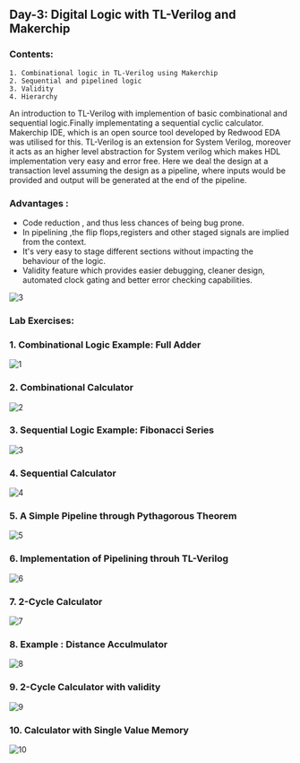 
## Day-3: Digital Logic with TL-Verilog and Makerchip

### Contents:
```
1. Combinational logic in TL-Verilog using Makerchip
2. Sequential and pipelined logic
3. Validity
4. Hierarchy
```
An introduction to TL-Verilog with implemention of basic combinational and sequential logic.Finally implementating a sequential cyclic calculator. Makerchip IDE, which is an open source tool developed by Redwood EDA was utilised for this.
TL-Verilog is an extension for System Verilog, moreover it acts as an higher level abstraction for System verilog which makes HDL implementation very easy and error free. Here we deal the design at a transaction level assuming the design as a pipeline, where inputs would be provided and output will be generated at the end of the pipeline.

### Advantages :

* Code reduction , and thus less chances of being bug prone.
* In pipelining ,the flip flops,registers and other staged signals are implied from the context.
* It's very easy to stage different sections without impacting the behaviour of the logic.
* Validity feature which provides easier debugging, cleaner design, automated clock gating and better error checking capabilities.

![3](https://user-images.githubusercontent.com/73126590/96648164-9731d600-134c-11eb-8645-a227b1fa49a2.PNG)

### Lab Exercises:
### 1. Combinational Logic Example: Full Adder
![1](https://user-images.githubusercontent.com/73126590/96648421-f4c62280-134c-11eb-924b-488ce188dd8e.PNG)

### 2. Combinational Calculator
![2](https://user-images.githubusercontent.com/73126590/96648477-06a7c580-134d-11eb-8410-5de23db5b879.PNG)

### 3. Sequential Logic Example: Fibonacci Series
![3](https://user-images.githubusercontent.com/73126590/96648531-1cb58600-134d-11eb-9877-f3b4a6263123.PNG)

### 4. Sequential Calculator
![4](https://user-images.githubusercontent.com/73126590/96648581-2f2fbf80-134d-11eb-8244-34397d536651.PNG)

### 5. A Simple Pipeline through Pythagorous Theorem
![5](https://user-images.githubusercontent.com/73126590/96648637-4373bc80-134d-11eb-91fa-80f56c74252a.PNG)

### 6. Implementation of Pipelining throuh TL-Verilog
![6](https://user-images.githubusercontent.com/73126590/96648672-51c1d880-134d-11eb-9ceb-18c4e3aeadf5.PNG)

### 7. 2-Cycle Calculator
![7](https://user-images.githubusercontent.com/73126590/96648705-61d9b800-134d-11eb-9d0f-a09abd3ae623.PNG)

### 8. Example : Distance Acculmulator
![8](https://user-images.githubusercontent.com/73126590/96648710-64d4a880-134d-11eb-87b4-6cd8fa0280f9.PNG)

### 9. 2-Cycle Calculator with validity
![9](https://user-images.githubusercontent.com/73126590/96648759-7c139600-134d-11eb-8829-8aea651be43b.PNG)

### 10. Calculator with Single Value Memory
![10](https://user-images.githubusercontent.com/73126590/96648769-7ddd5980-134d-11eb-8733-fc19cabf1ae5.PNG)

